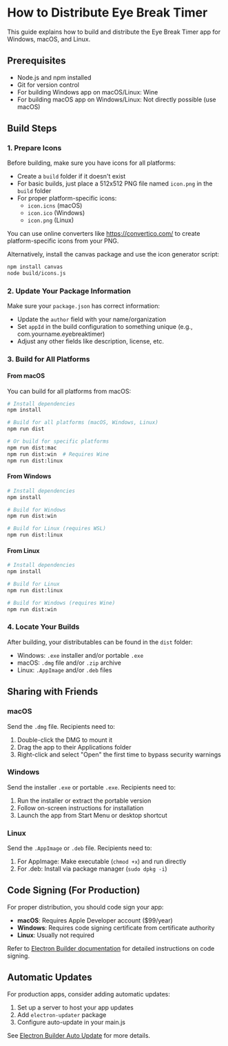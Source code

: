# How to Distribute Eye Break Timer

This guide explains how to build and distribute the Eye Break Timer app for Windows, macOS, and Linux.

## Prerequisites

- Node.js and npm installed
- Git for version control
- For building Windows app on macOS/Linux: Wine
- For building macOS app on Windows/Linux: Not directly possible (use macOS)

## Build Steps

### 1. Prepare Icons

Before building, make sure you have icons for all platforms:

- Create a `build` folder if it doesn't exist
- For basic builds, just place a 512x512 PNG file named `icon.png` in the `build` folder
- For proper platform-specific icons:
  - `icon.icns` (macOS)
  - `icon.ico` (Windows)
  - `icon.png` (Linux)

You can use online converters like https://convertico.com/ to create platform-specific icons from your PNG.

Alternatively, install the canvas package and use the icon generator script:

```bash
npm install canvas
node build/icons.js
```

### 2. Update Your Package Information

Make sure your `package.json` has correct information:
- Update the `author` field with your name/organization
- Set `appId` in the build configuration to something unique (e.g., com.yourname.eyebreaktimer)
- Adjust any other fields like description, license, etc.

### 3. Build for All Platforms

#### From macOS

You can build for all platforms from macOS:

```bash
# Install dependencies
npm install

# Build for all platforms (macOS, Windows, Linux)
npm run dist

# Or build for specific platforms
npm run dist:mac
npm run dist:win  # Requires Wine
npm run dist:linux
```

#### From Windows

```bash
# Install dependencies
npm install

# Build for Windows
npm run dist:win

# Build for Linux (requires WSL)
npm run dist:linux
```

#### From Linux

```bash
# Install dependencies
npm install

# Build for Linux
npm run dist:linux

# Build for Windows (requires Wine)
npm run dist:win
```

### 4. Locate Your Builds

After building, your distributables can be found in the `dist` folder:

- Windows: `.exe` installer and/or portable `.exe`
- macOS: `.dmg` file and/or `.zip` archive
- Linux: `.AppImage` and/or `.deb` files

## Sharing with Friends

### macOS
Send the `.dmg` file. Recipients need to:
1. Double-click the DMG to mount it
2. Drag the app to their Applications folder
3. Right-click and select "Open" the first time to bypass security warnings

### Windows
Send the installer `.exe` or portable `.exe`. Recipients need to:
1. Run the installer or extract the portable version
2. Follow on-screen instructions for installation
3. Launch the app from Start Menu or desktop shortcut

### Linux
Send the `.AppImage` or `.deb` file. Recipients need to:
1. For AppImage: Make executable (`chmod +x`) and run directly
2. For .deb: Install via package manager (`sudo dpkg -i`)

## Code Signing (For Production)

For proper distribution, you should code sign your app:

- **macOS**: Requires Apple Developer account ($99/year)
- **Windows**: Requires code signing certificate from certificate authority
- **Linux**: Usually not required

Refer to [Electron Builder documentation](https://www.electron.build/code-signing) for detailed instructions on code signing.

## Automatic Updates

For production apps, consider adding automatic updates:

1. Set up a server to host your app updates
2. Add `electron-updater` package
3. Configure auto-update in your main.js

See [Electron Builder Auto Update](https://www.electron.build/auto-update) for more details. 